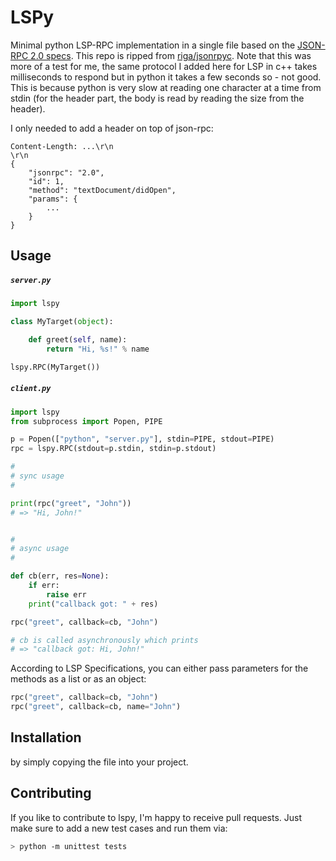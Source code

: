 # LSPy

Minimal python LSP-RPC implementation in a single file based on the [JSON-RPC 2.0 specs](http://www.jsonrpc.org/specification).
This repo is ripped from [riga/jsonrpyc](https://github.com/riga/jsonrpyc). Note that this was more of a test for me, the same protocol I added here for LSP in c++ takes milliseconds to respond but in python it takes a few seconds so - not good. This is because python is very slow at reading one character at a time from stdin (for the header part, the body is read by reading the size from the header).

I only needed to add a header on top of json-rpc:
```
Content-Length: ...\r\n
\r\n
{
	"jsonrpc": "2.0",
	"id": 1,
	"method": "textDocument/didOpen",
	"params": {
		...
	}
}
```

## Usage

##### ``server.py``

```python
import lspy

class MyTarget(object):

    def greet(self, name):
        return "Hi, %s!" % name

lspy.RPC(MyTarget())
```


##### ``client.py``

```python
import lspy
from subprocess import Popen, PIPE

p = Popen(["python", "server.py"], stdin=PIPE, stdout=PIPE)
rpc = lspy.RPC(stdout=p.stdin, stdin=p.stdout)

#
# sync usage
#

print(rpc("greet", "John"))
# => "Hi, John!"


#
# async usage
#

def cb(err, res=None):
    if err:
        raise err
    print("callback got: " + res)

rpc("greet", callback=cb, "John")

# cb is called asynchronously which prints
# => "callback got: Hi, John!"
```

According to LSP Specifications, you can either pass parameters for the methods as a list or as an object:
```python
rpc("greet", callback=cb, "John")
rpc("greet", callback=cb, name="John")
```

## Installation

by simply copying the file into your project.


## Contributing

If you like to contribute to lspy, I'm happy to receive pull requests. Just make sure to add a new test cases and run them via:

```bash
> python -m unittest tests
```
